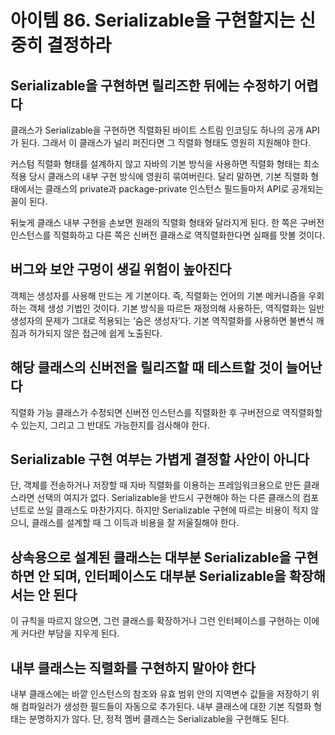 # 아이템 86. Serializable을 구현할지는 신중히 결정하라

## Serializable을 구현하면 릴리즈한 뒤에는 수정하기 어렵다

클래스가 Serializable을 구현하면 직렬화된 바이트 스트림 인코딩도 하나의 공개 API가 된다. 그래서 이 클래스가 널리 퍼진다면 그 직렬화 형태도 영원히 지원해야 한다.

커스텀 직렬화 형태를 설계하지 않고 자바의 기본 방식을 사용하면 직렬화 형태는 최소 적용 당시 클래스의 내부 구현 방식에 영원히 묶여버린다. 달리 말하면, 기본 직렬화 형태에서는 클래스의 private과 package-private 인스턴스 필드들마저 API로 공개되는 꼴이 된다.

뒤늦게 클래스 내부 구현을 손보면 원래의 직렬화 형태와 달라지게 된다. 한 쪽은 구버전 인스턴스를 직렬화하고 다른 쪽은 신버전 클래스로 역직렬화한다면 실패를 맛볼 것이다.

## 버그와 보안 구멍이 생길 위험이 높아진다

객체는 생성자를 사용해 만드는 게 기본이다. 즉, 직렬화는 언어의 기본 메커니즘을 우회하는 객체 생성 기법인 것이다. 기본 방식을 따르든 재정의해 사용하든, 역직렬화는 일반 생성자의 문제가 그대로 적용되는 ‘숨은 생성자’다. 기본 역직렬화를 사용하면 불변식 깨짐과 허가되지 않은 접근에 쉽게 노출된다.

## 해당 클래스의 신버전을 릴리즈할 때 테스트할 것이 늘어난다

직렬화 가능 클래스가 수정되면 신버전 인스턴스를 직렬화한 후 구버전으로 역직렬화할 수 있는지, 그리고 그 반대도 가능한지를 검사해야 한다.

## Serializable 구현 여부는 가볍게 결정할 사안이 아니다

단, 객체를 전송하거나 저장할 때 자바 직렬화를 이용하는 프레임워크용으로 만든 클래스라면 선택의 여지가 없다. Serializable을 반드시 구현해야 하는 다른 클래스의 컴포넌트로 쓰일 클래스도 마찬가지다. 하지만 Serializable 구현에 따르는 비용이 적지 않으니, 클래스를 설계할 때 그 이득과 비용을 잘 저울질해야 한다.

## 상속용으로 설계된 클래스는 대부분 Serializable을 구현하면 안 되며, 인터페이스도 대부분 Serializable을 확장해서는 안 된다

이 규칙을 따르지 않으면, 그런 클래스를 확장하거나 그런 인터페이스를 구현하는 이에게 커다란 부담을 지우게 된다.

## 내부 클래스는 직렬화를 구현하지 말아야 한다

내부 클래스에는 바깥 인스턴스의 참조와 유효 범위 안의 지역변수 값들을 저장하기 위해 컴파일러가 생성한 필드들이 자동으로 추가된다. 내부 클래스에 대한 기본 직렬화 형태는 분명하지가 않다. 단, 정적 멤버 클래스는 Serializable을 구현해도 된다.